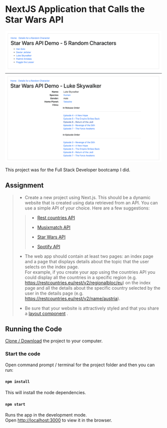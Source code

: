 # NextJS Application that Calls the Star Wars API 

![](static/StarWarsAPI.1.png)
![](static/StarWarsAPI.2.png)

This project was for the Full Stack Developer bootcamp I did.

## Assignment
> * Create a new project using Next.js. This should be a dynamic website that is created using data retrieved from an API. You can use a simple API of your choice. Here are a few suggestions:
> > * [Rest countries API](https://restcountries.eu/#api-endpoints)
> > 
> > * [Musixmatch API](https://developer.musixmatch.com/documentation/api-methods)
> > 
> > * [Star Wars API](https://swapi.co)
> > 
> > * [Spotify API](https://developer.spotify.com/)
> 
> * The web app should contain at least two pages: an index page and a page that displays details about the topic that the user selects on the index page.<br>
> For example, if you create your app using the countries API you could display all the countries in a specific region (e.g. https://restcountries.eu/rest/v2/regionalbloc/eu) on the index page and all the details about the specific country selected by the user in the details page (e.g. https://restcountries.eu/rest/v2/name/austria).
> 
> * Be sure that your website is attractively styled and that you share a [layout component](https://nextjs.org/learn/basics/using-shared-components/the-layout-component) .

## Running the Code

[Clone / Download](https://github.com/dh4u/bootcamp-star-wars) the project to your computer.

### Start the code
Open command prompt / terminal for the project folder and then you can run:

#### `npm install`

This will install the node dependencies.

#### `npm start`

Runs the app in the development mode.<br>
Open [http://localhost:3000](http://localhost:3000) to view it in the browser.